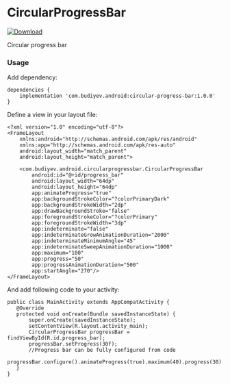 # CircularProgressBar
[ ![Download](https://api.bintray.com/packages/yuriy-budiyev/maven/circular-progress-bar/images/download.svg) ](https://bintray.com/yuriy-budiyev/maven/circular-progress-bar/_latestVersion)

Circular progress bar

### Usage
Add dependency:
```
dependencies {
    implementation 'com.budiyev.android:circular-progress-bar:1.0.0'
}
```
Define a view in your layout file:
```
<?xml version="1.0" encoding="utf-8"?>
<FrameLayout
    xmlns:android="http://schemas.android.com/apk/res/android"
    xmlns:app="http://schemas.android.com/apk/res-auto"
    android:layout_width="match_parent"
    android:layout_height="match_parent">

    <com.budiyev.android.circularprogressbar.CircularProgressBar
        android:id="@+id/progress_bar"
        android:layout_width="64dp"
        android:layout_height="64dp"
        app:animateProgress="true"
        app:backgroundStrokeColor="?colorPrimaryDark"
        app:backgroundStrokeWidth="2dp"
        app:drawBackgroundStroke="false"
        app:foregroundStrokeColor="?colorPrimary"
        app:foregroundStrokeWidth="3dp"
        app:indeterminate="false"
        app:indeterminateGrowAnimationDuration="2000"
        app:indeterminateMinimumAngle="45"
        app:indeterminateSweepAnimationDuration="1000"
        app:maximum="100"
        app:progress="50"
        app:progressAnimationDuration="500"
        app:startAngle="270"/>
</FrameLayout>
```
And add following code to your activity:
```
public class MainActivity extends AppCompatActivity {
   @Override
   protected void onCreate(Bundle savedInstanceState) {
       super.onCreate(savedInstanceState);
       setContentView(R.layout.activity_main);
       CircularProgressBar progressBar = findViewById(R.id.progress_bar);
       progressBar.setProgress(30f);
       //Progress bar can be fully configured from code
       progressBar.configure().animateProgress(true).maximum(40).progress(30).apply();
   }
}
```
